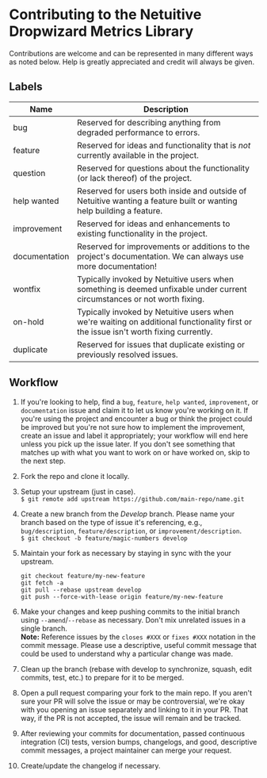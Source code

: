 # Contributing to the Netuitive Dropwizard Metrics Library
Contributions are welcome and can be represented in many different ways as noted below. Help is greatly appreciated and credit will always be given.

## Labels
| Name          | Description                                                                                                                             |  
| ------------- |-----------------------------------------------------------------------------------------------------------------------------------------|
| bug           | Reserved for describing anything from degraded performance to errors.                                                                   |
| feature       | Reserved for ideas and functionality that is *not* currently available in the project.                                                  |
| question      | Reserved for questions about the functionality (or lack thereof) of the project.                                                        |
| help wanted   | Reserved for users both inside and outside of Netuitive wanting a feature built or wanting help building a feature.                     |
| improvement   | Reserved for ideas and enhancements to existing functionality in the project.                                                           |
| documentation | Reserved for improvements or additions to the project's documentation. We can always use more documentation!                            |
| wontfix       | Typically invoked by Netuitive users when something is deemed unfixable under current circumstances or not worth fixing.                |
| on-hold       | Typically invoked by Netuitive users when we're waiting on additional functionality first or the issue isn't worth fixing currently.    |
| duplicate     | Reserved for issues that duplicate existing or previously resolved issues.                                                              |

## Workflow

1. If you're looking to help, find a `bug`, `feature`, `help wanted`, `improvement`, or `documentation` issue and claim it to let us know you're working on it. If you're using the project and encounter a bug or think the project could be improved but you're not sure how to implement the improvement, create an issue and label it appropriately; your workflow will end here unless you pick up the issue later. If you don't see something that matches up with what you want to work on or have worked on, skip to the next step.

1. Fork the repo and clone it locally.

1. Setup your upstream (just in case).  
`$ git remote add upstream https://github.com/main-repo/name.git`

1. Create a new branch from the *Develop* branch. Please name your branch based on the type of issue it's referencing, e.g., `bug/description`, `feature/description`, or `improvement/description`.  
`$ git checkout -b feature/magic-numbers develop`

1. Maintain your fork as necessary by staying in sync with the your upstream.
    ```
    git checkout feature/my-new-feature
    git fetch -a
    git pull --rebase upstream develop
    git push --force-with-lease origin feature/my-new-feature
    ```

1. Make your changes and keep pushing commits to the initial branch using `--amend`/`--rebase` as necessary. Don't mix
unrelated issues in a single branch.   
**Note:** Reference issues by the `closes #XXX` or `fixes #XXX` notation in the commit
message. Please use a descriptive, useful commit message that could be used to understand why a
particular change was made.

1. Clean up the branch (rebase with develop to synchronize, squash, edit commits, test, etc.) to
prepare for it to be merged.

1. Open a pull request comparing your fork to the main repo. If you aren't sure your PR will solve the issue
or may be controversial, we're okay with you opening an issue separately and linking to it in
your PR. That way, if the PR is not accepted, the issue will remain and be tracked.   

1. After reviewing your commits for documentation, passed continuous integration (CI) tests,
version bumps, changelogs, and good, descriptive commit messages, a project maintainer can merge your request.

1. Create/update the changelog if necessary.

